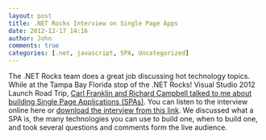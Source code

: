 ```yaml
---
layout: post
title: .NET Rocks Interview on Single Page Apps
date: 2012-12-17 14:16
author: John
comments: true
categories: [.net, javascript, SPA, Uncategorized]
---
```

The .NET Rocks team does a great job discussing hot technology topics. While at the Tampa Bay Florida stop of the .NET Rocks! Visual Studio 2012 Launch Road Trip, <a href="http://dotnetrocks.com/default.aspx?showNum=821" target="_blank">Carl Franklin and Richard Campbell talked to me about building Single Page Applications (SPAs)</a>. You can listen to the interview online here or <a href="http://s3.amazonaws.com/dnr/dotnetrocks_0821_papa.mp3">download the interview from this link</a>. We discussed what a SPA is, the many technologies you can use to build one, when to build one, and took several questions and comments form the live audience.
